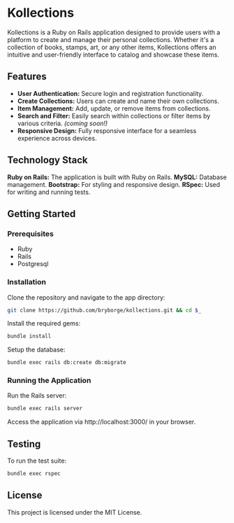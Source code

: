 # Kollections

Kollections is a Ruby on Rails application designed to provide users with a platform to create and manage their personal
collections. Whether it's a collection of books, stamps, art, or any other items, Kollections offers an intuitive and
user-friendly interface to catalog and showcase these items.

## Features

*   **User Authentication:** Secure login and registration functionality.
*   **Create Collections:** Users can create and name their own collections.
*   **Item Management:** Add, update, or remove items from collections.
*   **Search and Filter:** Easily search within collections or filter items by various criteria. *(coming soon!)*
*   **Responsive Design:** Fully responsive interface for a seamless experience across devices.

## Technology Stack

**Ruby on Rails:** The application is built with Ruby on Rails.
**MySQL:** Database management.
**Bootstrap:** For styling and responsive design.
**RSpec:** Used for writing and running tests.

## Getting Started

### Prerequisites

*   Ruby
*   Rails
*   Postgresql

### Installation

Clone the repository and navigate to the app directory:

```sh
git clone https://github.com/bryborge/kollections.git && cd $_
```

Install the required gems:

```sh
bundle install
```

Setup the database:

```sh
bundle exec rails db:create db:migrate
```

### Running the Application

Run the Rails server:

```sh
bundle exec rails server
```

Access the application via http://localhost:3000/ in your browser.

## Testing

To run the test suite:

```sh
bundle exec rspec
```

## License

This project is licensed under the MIT License.

